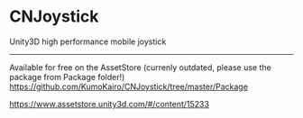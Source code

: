 CNJoystick
==========

Unity3D high performance mobile joystick

-----------------------
Available for free on the AssetStore (currenly outdated, please use the package from Package folder!)
https://github.com/KumoKairo/CNJoystick/tree/master/Package

https://www.assetstore.unity3d.com/#/content/15233

